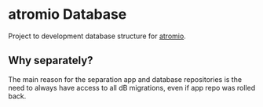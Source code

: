atromio Database
=================

Project to development database structure for 
[atromio](https://github.com/atronah/atromio).



Why separately?
---------------

The main reason for the separation app and database repositories is the need to always have access to all dB migrations,
even if app repo was rolled back.